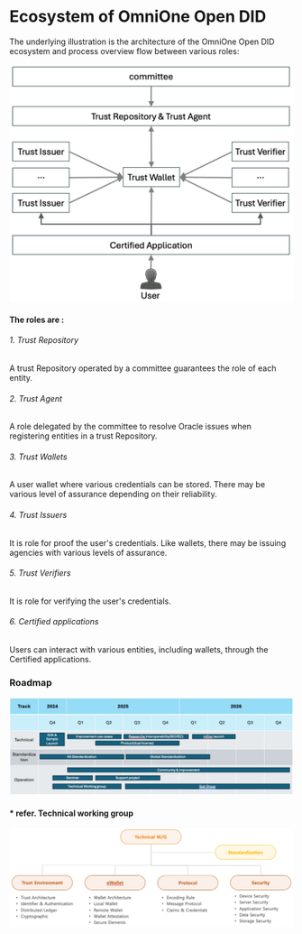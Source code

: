 # Ecosystem of OmniOne Open DID

The underlying illustration is the architecture of the OmniOne Open DID ecosystem and process overview flow between various roles:

![](images/openDID_ecosystem.svg) 

#### The roles are :

###### 1. Trust Repository 
A trust Repository operated by a committee guarantees the role of each entity.

###### 2. Trust Agent 
   A role delegated by the committee to resolve Oracle issues when registering entities in a trust Repository.

###### 3. Trust Wallets 
   A user wallet where various credentials can be stored. There may be various level of assurance depending on their reliability.

###### 4. Trust Issuers 
   It is role for proof the user's credentials. Like wallets, there may be issuing agencies with various levels of assurance.

###### 5. Trust Verifiers 
   It is role for verifying the user's credentials.

###### 6. Certified applications 
   Users can interact with various entities, including wallets, through the Certified applications.

### Roadmap

![](images/openDID_roadmap.svg)

#### * refer. Technical working group

![](images/openDID_subgroup.svg)